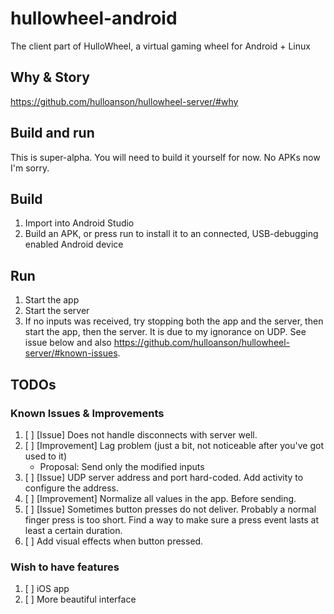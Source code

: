 # hullowheel-android
The client part of HulloWheel, a virtual gaming wheel for Android + Linux

## Why & Story
https://github.com/hulloanson/hullowheel-server/#why

## Build and run
This is super-alpha. You will need to build it yourself for now. No APKs now I'm sorry.
## Build
1. Import into Android Studio
2. Build an APK, or press run to install it to an connected, USB-debugging enabled Android device
## Run
1. Start the app
2. Start the server
3. If no inputs was received, try stopping both the app and the server, then start the app, then the server. It is due to my ignorance on UDP. See issue below and also https://github.com/hulloanson/hullowheel-server/#known-issues.

## TODOs
### Known Issues & Improvements
1. [ ] [Issue] Does not handle disconnects with server well.
2. [ ] [Improvement] Lag problem (just a bit, not noticeable after you've got used to it)
     - Proposal: Send only the modified inputs
3. [ ] [Issue] UDP server address and port hard-coded. Add activity to configure the address.
4. [ ] [Improvement] Normalize all values in the app. Before sending.
5. [ ] [Issue] Sometimes button presses do not deliver. Probably a normal finger press is too short. Find a way to make sure a press event lasts at least a certain duration.
6. [ ] Add visual effects when button pressed.

### Wish to have features
1. [ ] iOS app
2. [ ] More beautiful interface
